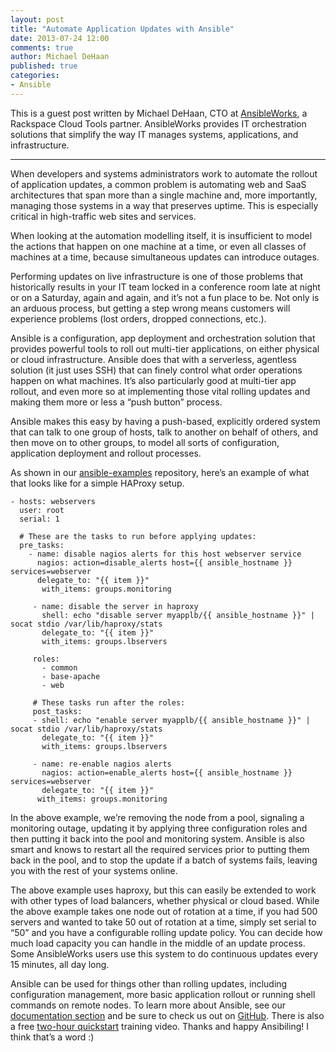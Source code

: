 ```yaml
---
layout: post
title: "Automate Application Updates with Ansible"
date: 2013-07-24 12:00
comments: true
author: Michael DeHaan
published: true
categories: 
- Ansible
---
```

This is a guest post written by Michael DeHaan, CTO at [AnsibleWorks][1], a Rackspace Cloud Tools partner. AnsibleWorks provides IT orchestration solutions that simplify the way IT manages systems, applications, and infrastructure.

----

When developers and systems administrators work to automate the rollout of application updates, a common problem is automating web and SaaS architectures that span more than a single machine and, more importantly, managing those systems in a way that preserves uptime. This is especially critical in high-traffic web sites and services.

When looking at the automation modelling itself, it is insufficient to model the actions that happen on one machine at a time, or even all classes of machines at a time, because simultaneous updates can introduce outages.

<!-- more -->

Performing updates on live infrastructure is one of those problems that historically results in your IT team locked in a conference room late at night or on a Saturday, again and again, and it’s not a fun place to be. Not only is an arduous process, but getting a step wrong means customers will experience problems (lost orders, dropped connections, etc.).

Ansible is a configuration, app deployment and orchestration solution that provides powerful tools to roll out multi-tier applications, on either physical or cloud infrastructure. Ansible does that with a serverless, agentless solution (it just uses SSH) that can finely control what order operations happen on what machines. It’s also particularly good at multi-tier app rollout, and even more so at implementing those vital rolling updates and making them more or less a “push button” process.

Ansible makes this easy by having a push-based, explicitly ordered system that can talk to one group of hosts, talk to another on behalf of others, and then move on to other groups, to model all sorts of configuration, application deployment and rollout processes.

As shown in our [ansible-examples][2] repository, here’s an example of what that looks like for a simple HAProxy setup.

```
- hosts: webservers
  user: root
  serial: 1
 
  # These are the tasks to run before applying updates:
  pre_tasks:
    - name: disable nagios alerts for this host webserver service
      nagios: action=disable_alerts host={{ ansible_hostname }} services=webserver
      delegate_to: "{{ item }}"
       with_items: groups.monitoring

     - name: disable the server in haproxy
       shell: echo "disable server myapplb/{{ ansible_hostname }}" | socat stdio /var/lib/haproxy/stats
       delegate_to: "{{ item }}"
       with_items: groups.lbservers

     roles:
       - common
       - base-apache
       - web

     # These tasks run after the roles:
     post_tasks:
     - shell: echo "enable server myapplb/{{ ansible_hostname }}" | socat stdio /var/lib/haproxy/stats
       delegate_to: "{{ item }}"
       with_items: groups.lbservers

     - name: re-enable nagios alerts
       nagios: action=enable_alerts host={{ ansible_hostname }} services=webserver
       delegate_to: "{{ item }}"
      with_items: groups.monitoring
```

In the above example, we’re removing the node from a pool, signaling a monitoring outage, updating it by applying three configuration roles and then putting it back into the pool and monitoring system. Ansible is also smart and knows to restart all the required services prior to putting them back in the pool, and to stop the update if a batch of systems fails, leaving you with the rest of your systems online.

The above example uses haproxy, but this can easily be extended to work with other types of load balancers, whether physical or cloud based. While the above example takes one node out of rotation at a time, if you had 500 servers and wanted to take 50 out of rotation at a time, simply set serial to “50” and you have a configurable rolling update policy. You can decide how much load capacity you can handle in the middle of an update process. Some AnsibleWorks users use this system to do continuous updates every 15 minutes, all day long.

Ansible can be used for things other than rolling updates, including configuration management, more basic application rollout or running shell commands on remote nodes. To learn more about Ansible, see our [documentation section][3] and be sure to check us out on [GitHub][4]. There is also a free [two-hour quickstart][5] training video. Thanks and happy Ansibiling! I think that’s a word :)

[1]: http://ansibleworks.com/
[2]: https://github.com/ansible/ansible-examples
[3]: http://ansibleworks.com/docs/
[4]: https://github.com/ansible/ansible
[5]: http://www.ansibleworks.com/quickstart/
